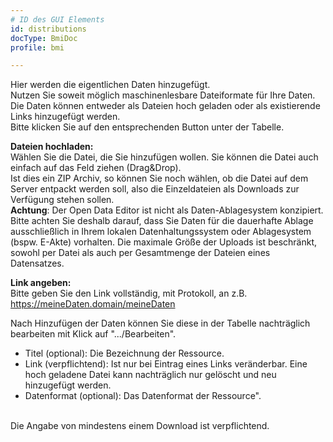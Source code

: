 ```yaml
---
# ID des GUI Elements
id: distributions
docType: BmiDoc
profile: bmi

---
```


Hier werden die eigentlichen Daten hinzugefügt.<br />Nutzen Sie soweit möglich maschinenlesbare Dateiformate für Ihre Daten.<br />Die Daten können entweder als Dateien hoch geladen oder als existierende Links hinzugefügt werden.<br />Bitte klicken Sie auf den entsprechenden Button unter der Tabelle.

<b>Dateien hochladen:</b><br />Wählen Sie die Datei, die Sie hinzufügen wollen. Sie können die Datei auch einfach auf das Feld ziehen (Drag&Drop).<br />Ist dies ein ZIP Archiv, so können Sie noch wählen, ob die Datei auf dem Server entpackt werden soll, also die Einzeldateien als Downloads zur Verfügung stehen sollen.<br /><b>Achtung</b>: Der Open Data Editor ist nicht als Daten-Ablagesystem konzipiert. Bitte achten Sie deshalb darauf, dass Sie Daten für die dauerhafte Ablage ausschließlich in Ihrem lokalen Datenhaltungssystem oder Ablagesystem (bspw. E-Akte) vorhalten. Die maximale Größe der Uploads ist beschränkt, sowohl per Datei als auch per Gesamtmenge der Dateien eines Datensatzes.

<b>Link angeben:</b><br />Bitte geben Sie den Link vollständig, mit Protokoll, an z.B. https://meineDaten.domain/meineDaten

Nach Hinzufügen der Daten können Sie diese in der Tabelle nachträglich bearbeiten mit Klick auf ".../Bearbeiten".<ul><li>Titel (optional): Die Bezeichnung der Ressource.</li><li>Link (verpflichtend): Ist nur bei Eintrag eines Links veränderbar. Eine hoch geladene Datei kann nachträglich nur gelöscht und neu hinzugefügt werden.</li><li>Datenformat (optional): Das Datenformat der Ressource".</li></ul><br />Die Angabe von mindestens einem Download ist verpflichtend.
